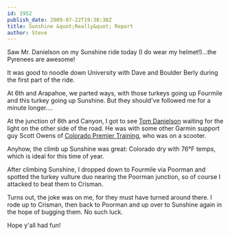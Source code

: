 ```yaml
---
id: 1952
publish_date: 2009-07-22T19:38:38Z
title: Sunshine &quot;Really&quot; Report
author: Steve
---
```

  
Saw Mr. Danielson on my Sunshine ride today (I do wear my helmet!)...the Pyrenees are awesome!

It was good to noodle down University with Dave and Boulder Berly during the first part of the ride.

At 6th and Arapahoe, we parted ways, with those turkeys going up Fourmile and this turkey going up Sunshine. But they should've followed me for a minute longer....

At the junction of 6th and Canyon, I got to see [Tom Danielson](http://www.tomdanielson.com) waiting for the light on the other side of the road. He was with some other Garmin support guy Scott Owens of [Colorado Premier Training](http://www.coloradopremiertraining.com/), who was on a scooter.

Anyhow, the climb up Sunshine was great: Colorado dry with 76°F temps, which is ideal for this time of year.

After climbing Sunshine, I dropped down to Fourmile via Poorman and spotted the turkey vulture duo nearing the Poorman junction, so of course I attacked to beat them to Crisman.

Turns out, the joke was on me, for they must have turned around there. I rode up to Crisman, then back to Poorman and up over to Sunshine again in the hope of bugging them. No such luck.

Hope y'all had fun!